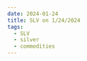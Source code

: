 ```yaml
---
date: 2024-01-24
title: SLV on 1/24/2024
tags: 
  - SLV
  - silver
  - commodities
---
```

<div class="post">
<snapshot-grid 
    :reports="['2024/01/23/CTA/silver', '2024/01/24/CTA/silver', '2024/01/24/CTA/SLV', '2024/01/24/MTP/SLV']"
    chart="2024/01/24/Chart/SLV"
/>
<p>

</p>
<p>

</p>
</div>